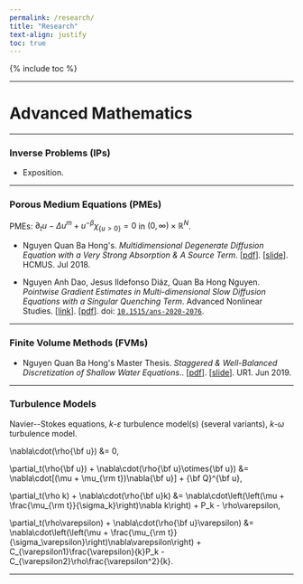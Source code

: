 ```yaml
---
permalink: /research/
title: "Research"
text-align: justify
toc: true
---
```

{% include toc %}

------

Advanced Mathematics
======
------
### Inverse Problems (IPs)

* Exposition.

------

### Porous Medium Equations (PMEs)
PMEs: $\partial_tu - \Delta u^m + u^{-\beta}\chi_{\{ u>0 \}} = 0$ in $(0,\infty)\times\mathbb{R}^N$.

* Nguyen Quan Ba Hong's. *Multidimensional Degenerate Diffusion Equation with a Very Strong Absorption & A Source Term*. [[pdf](https://github.com/NQBH/miscellaneous/blob/master/bachelor_of_science/bachelor_thesis/NQBH_bachelor_thesis.pdf)]. [[slide](https://github.com/NQBH/miscellaneous/blob/master/bachelor_of_science/bachelor_thesis/NQBH_bachelor_thesis_slide.pdf)]. HCMUS. Jul 2018.

* Nguyen Anh Dao, Jesus Ildefonso Diáz, Quan Ba Hong Nguyen. *Pointwise Gradient Estimates in Multi-dimensional Slow Diffusion Equations with a Singular Quenching Term*. Advanced Nonlinear Studies. [[link](https://www.degruyter.com/document/doi/10.1515/ans-2020-2076/html)]. [[pdf](https://github.com/NQBH/reference/blob/master/Dao_Diaz_Nguyen2020.pdf)]. doi: [`10.1515/ans-2020-2076`](https://doi.org/10.1515/ans-2020-2076).

------

### Finite Volume Methods (FVMs)

* Nguyen Quan Ba Hong's Master Thesis. *Staggered & Well-Balanced Discretization of Shallow Water Equations*.. [[pdf](https://github.com/NQBH/miscellaneous/blob/master/master_of_science/master_thesis/NQBH_master_thesis.pdf)]. [[slide](https://github.com/NQBH/miscellaneous/blob/master/master_of_science/master_thesis/NQBH_master_thesis_slide.pdf)]. UR1. Jun 2019.

------

### Turbulence Models
Navier--Stokes equations, $k$-$\varepsilon$ turbulence model(s) (several variants), $k$-$\omega$ turbulence model.

\nabla\cdot(\rho{\bf u}) &= 0,

\partial_t(\rho{\bf u}) + \nabla\cdot(\rho{\bf u}\otimes{\bf u}) &= \nabla\cdot[(\mu + \mu_{\rm t})\nabla{\bf u}] + {\bf Q}^{\bf u},

\partial_t(\rho k) + \nabla\cdot(\rho{\bf u}k) &= \nabla\cdot\left(\left(\mu + \frac{\mu_{\rm t}}{\sigma_k}\right)\nabla k\right) + P_k - \rho\varepsilon,

\partial_t(\rho\varepsilon) + \nabla\cdot(\rho{\bf u}\varepsilon) &= \nabla\cdot\left(\left(\mu + \frac{\mu_{\rm t}}{\sigma_\varepsilon}\right)\nabla\varepsilon\right) + C_{\varepsilon1}\frac{\varepsilon}{k}P_k - C_{\varepsilon2}\rho\frac{\varepsilon^2}{k}.

------